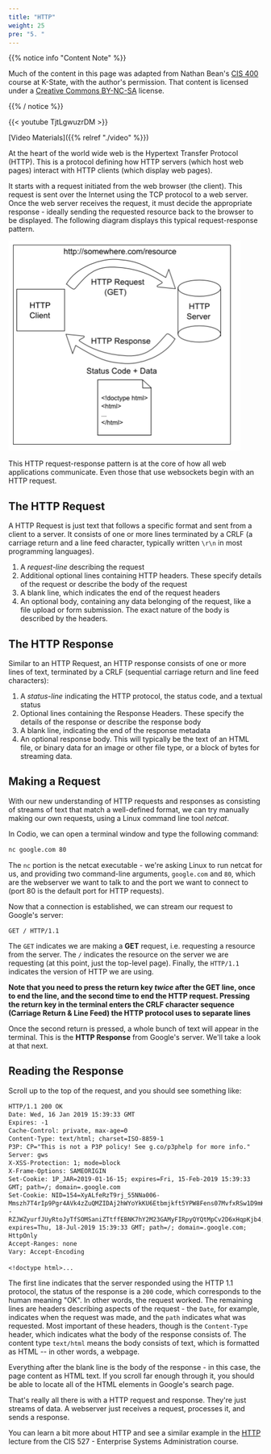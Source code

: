 ```yaml
---
title: "HTTP"
weight: 25
pre: "5. "
---
```


{{% notice info "Content Note" %}}

Much of the content in this page was adapted from Nathan Bean's [CIS 400](https://textbooks.cs.ksu.edu/cis400/3-web-development/01-core-web-technologies/06-http/) course at K-State, with the author's permission. That content is licensed under a [Creative Commons BY-NC-SA](https://creativecommons.org/licenses/by-nc-sa/4.0/) license.

{{% / notice %}}

{{< youtube TjtLgwuzrDM  >}}

[Video Materials]({{% relref "./video" %}})

At the heart of the world wide web is the Hypertext Transfer Protocol (HTTP).  This is a protocol defining how HTTP servers (which host web pages) interact with HTTP clients (which display web pages).   

It starts with a request initiated from the web browser (the client).  This request is sent over the Internet using the TCP protocol to a web server.  Once the web server receives the request, it must decide the appropriate response - ideally sending the requested resource back to the browser to be displayed.  The following diagram displays this typical request-response pattern.

![HTTP's request-response pattern](/images/16/request-response-pattern.png)

This HTTP request-response pattern is at the core of how all web applications communicate.  Even those that use websockets begin with an HTTP request.

## The HTTP Request

A HTTP Request is just text that follows a specific format and sent from a client to a server.  It consists of one or more lines terminated by a CRLF (a carriage return and a line feed character, typically written `\r\n` in most programming languages).

1. A _request-line_ describing the request
2. Additional optional lines containing HTTP headers.  These specify details of the request or describe the body of the request
3. A blank line, which indicates the end of the request headers
4. An optional body, containing any data belonging of the request, like a file upload or form submission.  The exact nature of the body is described by the headers.

## The HTTP Response

Similar to an HTTP Request, an HTTP response consists of one or more lines of text, terminated by a CRLF (sequential carriage return and line feed characters):

1. A _status-line_ indicating the HTTP protocol, the status code, and a textual status
2. Optional lines containing the Response Headers.  These specify the details of the response or describe the response body
3. A blank line, indicating the end of the response metadata
4. An optional response body.  This will typically be the text of an HTML file, or binary data for an image or other file type, or a block of bytes for streaming data.

## Making a Request

With our new understanding of HTTP requests and responses as consisting of streams of text that match a well-defined format, we can try manually making our own requests, using a Linux command line tool _netcat_.

In Codio, we can open a terminal window and type the following command:

```bash
nc google.com 80
```

The `nc` portion is the netcat executable - we're asking Linux to run netcat for us, and providing two command-line arguments, `google.com` and `80`, which are the webserver we want to talk to and the port we want to connect to (port 80 is the default port for HTTP requests).

Now that a connection is established, we can stream our request to Google's server:

```
GET / HTTP/1.1
```

The `GET` indicates we are making a **GET** request, i.e. requesting a resource from the server. The `/` indicates the resource on the server we are requesting (at this point, just the top-level page).  Finally, the `HTTP/1.1` indicates the version of HTTP we are using.  

**Note that you need to press the return key _twice_ after the GET line, once to end the line, and the second time to end the HTTP request.  Pressing the return key in the terminal enters the CRLF character sequence (Carriage Return & Line Feed) the HTTP protocol uses to separate lines**

Once the second return is pressed, a whole bunch of text will appear in the terminal.  This is the **HTTP Response** from Google's server.  We'll take a look at that next.

## Reading the Response

Scroll up to the top of the request, and you should see something like:

```http
HTTP/1.1 200 OK
Date: Wed, 16 Jan 2019 15:39:33 GMT
Expires: -1
Cache-Control: private, max-age=0
Content-Type: text/html; charset=ISO-8859-1
P3P: CP="This is not a P3P policy! See g.co/p3phelp for more info."
Server: gws
X-XSS-Protection: 1; mode=block
X-Frame-Options: SAMEORIGIN
Set-Cookie: 1P_JAR=2019-01-16-15; expires=Fri, 15-Feb-2019 15:39:33 GMT; path=/; domain=.google.com
Set-Cookie: NID=154=XyALfeRzT9rj_55NNa006-Mmszh7T4rIp9Pgr4AVk4zZuQMZIDAj2hWYoYkKU6Etbmjkft5YPW8Fens07MvfxRSw1D9mKZckUiQ--RZJWZyurfJUyRtoJyTfSOMSaniZTtffEBNK7hY2M23GAMyFIRpyQYQtMpCv2D6xHqpKjb4; expires=Thu, 18-Jul-2019 15:39:33 GMT; path=/; domain=.google.com; HttpOnly
Accept-Ranges: none
Vary: Accept-Encoding

<!doctype html>...
```

The first line indicates that the server responded using the HTTP 1.1 protocol, the status of the response is a `200` code, which corresponds to the human meaning "OK".  In other words, the request worked.  The remaining lines are headers describing aspects of the request - the `Date`, for example, indicates when the request was made, and the `path` indicates what was requested.  Most important of these headers, though is the `Content-Type` header, which indicates what the body of the response consists of.  The content type `text/html` means the body consists of text, which is formatted as HTML -- in other words, a webpage.  

Everything after the blank line is the body of the response - in this case, the page content as HTML text.  If you scroll far enough through it, you should be able to locate all of the HTML elements in Google's search page.

That's really all there is with a HTTP request and response.  They're just streams of data.  A webserver just receives a request, processes it, and sends a response.

You can learn a bit more about HTTP and see a similar example in the [HTTP](https://textbooks.cs.ksu.edu/cis527/3-core-networking-services/13-http/) lecture from the CIS 527 - Enterprise Systems Administration course. 
